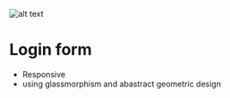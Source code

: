 
![alt text](https://s20.picofile.com/file/8443366426/Screenshot_300_.png "Logo Title Text 1")
# Login form
* Responsive 
* using glassmorphism and abastract geometric design
